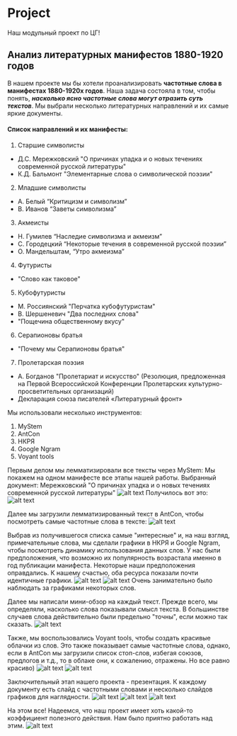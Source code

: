 # Project
Наш модульный проект по ЦГ! 

## Анализ литературных манифестов 1880-1920 годов

В нашем проекте мы бы хотели проанализировать **частотные слова в манифестах 1880-1920х годов**. Наша задача состояла в том, чтобы понять, *__насколько ясно частотные слова могут отразить суть текстов__*. Мы выбрали несколько литературных направлений и их самые яркие документы. 
#### Список направлений и их манифесты:  
1. Старшие символисты 
* Д.С. Мережковский "О причинах упадка и о новых течениях современной русской литературы"
* К.Д. Бальмонт "Элементарные слова о символической поэзии"
2. Младшие символисты 
* А. Белый “Критицизм и символизм”
* В. Иванов “Заветы символизма”
3. Акмеисты 
* Н. Гумилев “Наследие символизма и акмеизм” 
* С. Городецкий “Некоторые течения в современной русской поэзии” 
* О. Мандельштам, “Утро акмеизма” 
4. Футуристы 
* "Слово как таковое"
5. Кубофутуристы 
* М. Россиянский "Перчатка кубофутуристам"
* В. Шершеневич "Два последних слова"
* "Пощечина общественному вкусу" 
6. Серапионовы братья 
* "Почему мы Серапионовы братья" 
7. Пролетарская поэзия 
* А. Богданов "Пролетариат и искусство" (Резолюция, предложенная на Первой Всероссийской Конференции Пролетарских культурно-просветительных организаций)
* Декларация союза писателей «Литературный фронт»

Мы использовали несколько инструментов: 
1. MyStem
2. AntCon 
3. НКРЯ
4. Google Ngram 
5. Voyant tools

Первым делом мы лемматизировали все тексты через MyStem: 
Мы покажем на одном манифесте все этапы нашей работы. Выбранный документ: Мережковский "О причинах упадка и о новых течениях современной русской литературы"
![alt text](https://github.com/AryunaD6/Project-/blob/master/2019-05-28%20(6).png)
Получилось вот это: 
![alt text](https://github.com/AryunaD6/Project-/blob/master/2019-05-28%20(5).png)

Далее мы загрузили лемматизированный текст в AntCon, чтобы посмотреть самые частотные слова в тексте: 
![alt text](https://github.com/AryunaD6/Project-/blob/master/2019-05-24%20(1).png)

Выбрав из получившегося списка самые "интересные" и, на наш взгляд, примечательные слова, мы сделали графики в НКРЯ и Google Ngram, чтобы посмотреть динамику использования данных слов. У нас были предположения, что возможно их популярность возрастала именно в год публикации манифеста. Некоторые наши предположения оправдались. 
К нашему счастью, оба ресурса показали почти идентичные графики. 
![alt text](https://github.com/AryunaD6/Project-/blob/master/2019-05-28%20(7).png)
![alt text](https://github.com/AryunaD6/Project-/blob/master/2019-05-28%20(8).png) 
Очень занимательно было наблюдать за графиками некоторых слов. 

Далее мы написали мини-обзор на каждый текст. Прежде всего, мы определяли, насколько слова показывали смысл текста. В большинстве случаев слова действительно были предельно "точны", если можно так сказать. 
![alt text](https://github.com/AryunaD6/Project-/blob/master/2019-05-28%20(9).png)

Также, мы воспользовались Voyant tools, чтобы создать красивые облачки из слов. Это также показывает самые частотные слова, однако, если в AntCon мы загрузили список стоп-слов, избегая союзов, предлогов и т.д., то в облаке они, к сожалению, отражены. Но все равно красиво) 
![alt text](https://github.com/AryunaD6/Project-/blob/master/2019-05-28%20(1).png)
![alt text](https://github.com/AryunaD6/Project-/blob/master/2019-05-28%20(2).png) 

Заключительный этап нашего проекта - презентация. К каждому документу есть слайд с частотными словами и несколько слайдов графиков для наглядности. 
![alt text](https://github.com/AryunaD6/Project-/blob/master/2019-05-28%20(10).png)
![alt text](https://github.com/AryunaD6/Project-/blob/master/2019-05-28%20(11).png)
![alt text](https://github.com/AryunaD6/Project-/blob/master/2019-05-28%20(12).png)

На этом все! Надеемся, что наш проект имеет хоть какой-то коэффициент полезного действия. Нам было приятно работать над этим. 
![alt text](https://github.com/AryunaD6/Project-/blob/master/rtmMktvhm-U.jpg)



